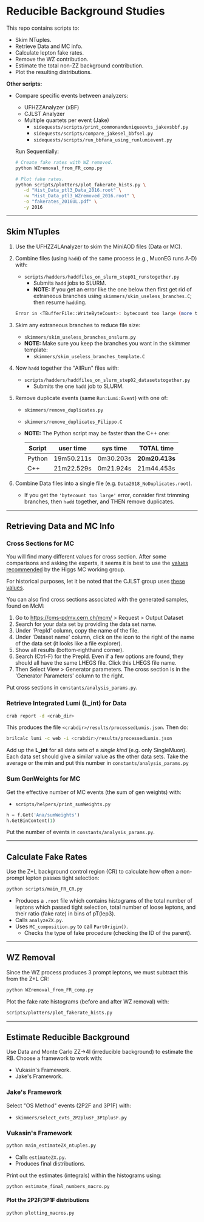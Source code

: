 # Reducible Background Studies

This repo contains scripts to:

- Skim NTuples.
- Retrieve Data and MC info.
- Calculate lepton fake rates.
- Remove the WZ contribution.
- Estimate the total non-ZZ background contribution.
- Plot the resulting distributions.

**Other scripts:**

- Compare specific events between analyzers:
   - UFHZZAnalyzer (xBF)
   - CJLST Analyzer
   - Multiple quartets per event (Jake)
      - `sidequests/scripts/print_commonanduniqueevts_jakevsbbf.py`
      - `sidequests/scripts/compare_jakesel_bbfsel.py`
      - `sidequests/scripts/run_bbfana_using_runlumievent.py`

   Run Sequentially:

   ```bash
   # Create fake rates with WZ removed.
   python WZremoval_from_FR_comp.py

   # Plot fake rates.
   python scripts/plotters/plot_fakerate_hists.py \
      -d "Hist_Data_ptl3_Data_2016.root" \
      -w "Hist_Data_ptl3_WZremoved_2016.root" \
      -o "fakerates_2016UL.pdf" \
      -y 2016
   ```

---

## Skim NTuples

1. Use the UFHZZ4LAnalyzer to skim the MiniAOD files (Data or MC).

1. Combine files (using `hadd`) of the same process (e.g., MuonEG runs A-D) with:
   - `scripts/hadders/haddfiles_on_slurm_step01_runstogether.py`
      - Submits `hadd` jobs to SLURM.
      - **NOTE:** If you get an error like the one below
   then first get rid of extraneous branches using
   `skimmers/skim_useless_branches.C`; then resume `hadd`ing.

   ```bash
   Error in <TBufferFile::WriteByteCount>: bytecount too large (more than 1073741822)
   ```
   
1. Skim any extraneous branches to reduce file size:
   - `skimmers/skim_useless_branches_onslurm.py`
   - **NOTE:** Make sure you keep the branches you want in the skimmer template:
      - `skimmers/skim_useless_branches_template.C`

1. Now `hadd` together the "AllRun" files with:
   - `scripts/hadders/haddfiles_on_slurm_step02_datasetstogether.py`
      - Submits the one `hadd` job to SLURM.

1. Remove duplicate events (same `Run:Lumi:Event`) with one of:
   - `skimmers/remove_duplicates.py`
   - `skimmers/remove_duplicates_Filippo.C`
   - **NOTE:** The Python script may be faster than the C++ one:

      | Script | user time | sys time |  TOTAL time |
      | ---    | ---       | ---      | --- |
      | Python | 19m50.211s | 0m30.203s | **20m20.413s** |
      | C++    | 21m22.529s | 0m21.924s | 21m44.453s | 
   
1. Combine Data files into a single file (e.g. `Data2018_NoDuplicates.root`).
   - If you get the `'bytecount too large'` error, consider first trimming
   branches, then `hadd` together, and THEN remove duplicates.

---

## Retrieving Data and MC Info

### Cross Sections for MC

You will find many different values for cross section.
After some comparisons and asking the experts, it seems it is best to use the [values recommended](https://twiki.cern.ch/twiki/bin/viewauth/CMS/SummaryTable1G25ns#DY_Z) by the Higgs MC working group.

For historical purposes, let it be noted that the CJLST group uses
[these values](https://github.com/CJLST/ZZAnalysis/blob/Run2_CutBased/AnalysisStep/test/prod/samples_2018_MC.csv).

You can also find cross sections associated with the generated samples, found on McM:

1. Go to https://cms-pdmv.cern.ch/mcm/ > Request > Output Dataset
1. Search for your data set by providing the data set name.
2. Under 'PrepId' column, copy the name of the file.
3. Under 'Dataset name' column, click on the icon to the right of the name
of the data set (it looks like a file explorer).
4. Show all results (bottom-righthand corner).
1. Search (Ctrl-F) for the PrepId.
Even if a few options are found, they should all have the same LHEGS
file. Click this LHEGS file name.
1. Then Select View > Generator parameters.
The cross section is in the 'Generator Parameters' column to the right.

Put cross sections in `constants/analysis_params.py`.

### Retrieve Integrated Lumi (L_int) for Data

```bash
crab report -d <crab_dir>
```

This produces the file `<crabdir>/results/processedLumis.json`.
Then do:

```bash
brilcalc lumi -c web -i <crabdir>/results/processedLumis.json
```

Add up the **L_int** for all data sets of a _single kind_ (e.g. only SingleMuon).
Each data set should give a similar value as the other data sets.
Take the average or the min and put this number in
`constants/analysis_params.py`

### Sum GenWeights for MC

Get the effective number of MC events (the sum of gen weights) with:
   - `scripts/helpers/print_sumWeights.py`

```python
h = f.Get('Ana/sumWeights')
h.GetBinContent(1)
```
   
Put the number of events in `constants/analysis_params.py`.

---

## Calculate Fake Rates

Use the Z+L background control region (CR) to calculate how often a non-prompt
lepton passes tight selection:

```bash
python scripts/main_FR_CR.py
```

- Produces a `.root` file which contains histograms of the total number of
leptons which passed tight selection, total number of loose leptons, and their
ratio (fake rate) in bins of pT(lep3).
- Calls `analyzeZX.py`.
- Uses `MC_composition.py` to call `PartOrigin()`.
   -  Checks the type of fake procedure (checking the ID of the parent).

<!-- 1. Select Z+L events with:
   - `skimmers/apply_redbkg_evt_selection_vxbs.C`
   - Apply the skimmer to multiple samples with:
      - `skimmers/skim_ZL_ZLL_4P_CR.sh` -->

---

## WZ Removal

Since the WZ process produces 3 prompt leptons,
we must subtract this from the Z+L CR:

```bash
python WZremoval_from_FR_comp.py
```

Plot the fake rate histograms (before and after WZ removal) with:

```bash
scripts/plotters/plot_fakerate_hists.py
```

---

## Estimate Reducible Background

<!-- ### Optional - Add New Branches

Add new branches like (`is2P2F`, `isMCzz`, `fr2`, etc.) with:

```bash
skimmers/skim_ZLL_addbranches.py
``` -->

Use Data and Monte Carlo ZZ->4l (irreducible background) to estimate the
RB.
Choose a framework to work with:

- Vukasin's Framework.
- Jake's Framework.

### Jake's Framework

Select "OS Method" events (2P2F and 3P1F) with:
   - `skimmers/select_evts_2P2plusF_3P1plusF.py`

### Vukasin's Framework

```bash
python main_estimateZX_ntuples.py
```

- Calls `estimateZX.py`.
- Produces final distributions.

Print out the estimates (integrals) within the histograms using:

```bash
python estimate_final_numbers_macro.py
```

#### Plot the 2P2F/3P1F distributions

```bash
python plotting_macros.py
```
